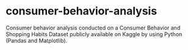# consumer-behavior-analysis
Consumer behavior analysis conducted on a Consumer Behavior and Shopping Habits Dataset publicly available on Kaggle by using Python (Pandas and Matplotlib).
